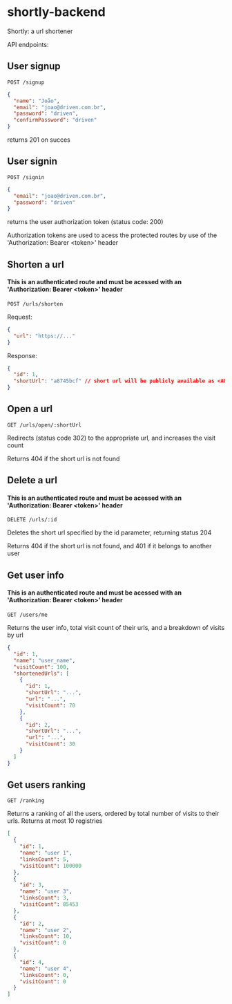# shortly-backend

Shortly: a url shortener

API endpoints:

## User signup

```
POST /signup
```

```json
{
  "name": "João",
  "email": "joao@driven.com.br",
  "password": "driven",
  "confirmPassword": "driven"
}
```

returns 201 on succes

## User signin

```
POST /signin
```

```json
{
  "email": "joao@driven.com.br",
  "password": "driven"
}
```

returns the user authorization token (status code: 200)

Authorization tokens are used to acess the protected routes by use of the 'Authorization: Bearer \<token>' header

## Shorten a url

#### This is an authenticated route and must be acessed with an 'Authorization: Bearer \<token>' header

```
POST /urls/shorten
```

Request:

```json
{
  "url": "https://..."
}
```

Response:

```json
{
  "id": 1,
  "shortUrl": "a8745bcf" // short url will be publicly available as <API_URL>/urls/open/a8745bcf
}
```

## Open a url

```
GET /urls/open/:shortUrl
```

Redirects (status code 302) to the appropriate url, and increases the visit count

Returns 404 if the short url is not found

## Delete a url

#### This is an authenticated route and must be acessed with an 'Authorization: Bearer \<token>' header

```
DELETE /urls/:id
```

Deletes the short url specified by the id parameter, returning status 204

Returns 404 if the short url is not found, and 401 if it belongs to another user

## Get user info

#### This is an authenticated route and must be acessed with an 'Authorization: Bearer \<token>' header

```
GET /users/me
```

Returns the user info, total visit count of their urls, and a breakdown of visits by url

```json
{
  "id": 1,
  "name": "user_name",
  "visitCount": 100,
  "shortenedUrls": [
    {
      "id": 1,
      "shortUrl": "...",
      "url": "...",
      "visitCount": 70
    },
    {
      "id": 2,
      "shortUrl": "...",
      "url": "...",
      "visitCount": 30
    }
  ]
}
```

## Get users ranking

```
GET /ranking
```
Returns a ranking of all the users, ordered by total number of visits to their urls. Returns at most 10 registries

```json
[
  {
    "id": 1,
    "name": "user 1",
    "linksCount": 5,
    "visitCount": 100000
  },
  {
    "id": 3,
    "name": "user 3",
    "linksCount": 3,
    "visitCount": 85453
  },
  {
    "id": 2,
    "name": "user 2",
    "linksCount": 10,
    "visitCount": 0
  },
  {
    "id": 4,
    "name": "user 4",
    "linksCount": 0,
    "visitCount": 0
  }
]
```
